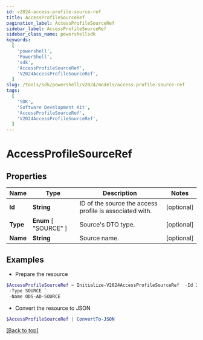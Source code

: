 ```yaml
---
id: v2024-access-profile-source-ref
title: AccessProfileSourceRef
pagination_label: AccessProfileSourceRef
sidebar_label: AccessProfileSourceRef
sidebar_class_name: powershellsdk
keywords:
  [
    'powershell',
    'PowerShell',
    'sdk',
    'AccessProfileSourceRef',
    'V2024AccessProfileSourceRef',
  ]
slug: /tools/sdk/powershell/v2024/models/access-profile-source-ref
tags:
  [
    'SDK',
    'Software Development Kit',
    'AccessProfileSourceRef',
    'V2024AccessProfileSourceRef',
  ]
---
```


# AccessProfileSourceRef

## Properties

| Name | Type | Description | Notes |
| --- | --- | --- | --- |
| **Id** | **String** | ID of the source the access profile is associated with. | [optional] |
| **Type** | **Enum** [ "SOURCE" ] | Source's DTO type. | [optional] |
| **Name** | **String** | Source name. | [optional] |

## Examples

- Prepare the resource

```powershell
$AccessProfileSourceRef = Initialize-V2024AccessProfileSourceRef  -Id 2c91809773dee3610173fdb0b6061ef4 `
 -Type SOURCE `
 -Name ODS-AD-SOURCE
```

- Convert the resource to JSON

```powershell
$AccessProfileSourceRef | ConvertTo-JSON
```

[[Back to top]](#)
